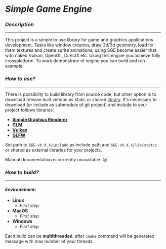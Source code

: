 # ***Simple Game Engine***

### *Description*
___
This project is a simple to use library for game and graphics applications development. Tasks like window creation, draw 2d/3d geometry, load for them textures and create sprite animations, using SGE become easier that witn naked Vulkan, OpenGL, DirectX etc. Using this engine you achieve fully crossplatform. To work demonstrate of  engine you can build and run example.

### *How to use?*
___

There is possibility to build library from source code, but other
option is to download release built version as static or shared
[library](https://github.com/xxxmonsterxxx/SGE/releases). It's necessary to download (or include as submodule of git project) and include to your
project follows libraries:    
- [**Simple Graphics Renderer**](https://github.com/xxxmonsterxxx/SGR)
- [**GLM**](https://github.com/g-truc/glm)
- [**Vulkan**](https://www.lunarg.com/vulkan-sdk)
- [**GLFW**](https://github.com/glfw/glfw)

Set path to `SGE-vX.X.X/include` as include path and
`SGE-vX.X.X/lib/static` or shared as external libraries
for your projects.

Manual documentation is currently unavailable. :cry:

### *How to build?*
___
#### *Environement:*
- **Linux**
  - *First step*
- **MacOS**
  - *First step*
- **Windows**
  - *First step*

Each build can be **multithreaded**, after `cmake` command will be generated message with max number of your threads.